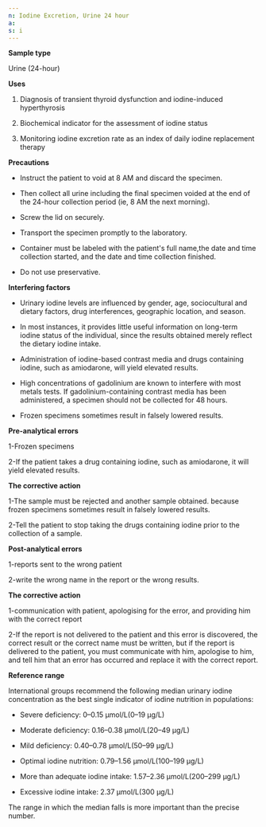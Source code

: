 ```yaml
---
n: Iodine Excretion, Urine 24 hour
a: 
s: i
---
```



__Sample type__

Urine (24-hour)

__Uses__

1.	Diagnosis of transient thyroid dysfunction and iodine-induced hyperthyrosis 

2.	Biochemical indicator for the assessment of iodine status 

3.	Monitoring iodine excretion rate as an index of daily iodine replacement therapy

__Precautions__

-	Instruct the patient to void at 8 AM and discard the specimen. 

-	Then collect all urine including the final specimen voided at the end of the 24-hour collection period (ie, 8 AM the next morning).

-	Screw the lid on securely.

-	Transport the specimen promptly to the laboratory. 

-	Container must be labeled with the patient's full name,the date and time collection started, and the date and time collection finished.

-	Do not use preservative.

__Interfering factors__

-	Urinary iodine levels are influenced by gender, age, sociocultural and dietary factors, drug interferences, geographic location, and season. 

-	In most instances, it provides little useful information on long-term iodine status of the individual, since the results obtained merely reflect the dietary iodine intake. 

-	Administration of iodine-based contrast media and drugs containing iodine, such as amiodarone, will yield elevated results.

-	High concentrations of gadolinium are known to interfere with most metals tests. If gadolinium-containing contrast media has been administered, a specimen should not be collected for 48 hours.

-	Frozen specimens sometimes result in falsely lowered results.

__Pre-analytical errors__

1-Frozen specimens

2-If the patient takes a drug containing iodine, such as amiodarone, it will yield elevated results.

__The corrective action__

1-The sample must be rejected and another sample obtained. because frozen specimens sometimes result in falsely lowered results.

2-Tell the patient to stop taking the drugs containing iodine prior to the collection of a sample.

__Post-analytical errors__

1-reports sent to the wrong patient

2-write the wrong name in the report or the wrong results.

__The corrective action__

1-communication with patient, apologising for the error, and providing him with the correct report

2-If the report is not delivered to the patient and this error is discovered, the correct result or the correct name must be written, but if the report is delivered to the patient, you must communicate with him, apologise to him, and tell him that an error has occurred and replace it with the correct report.

__Reference range__

International groups recommend the following median urinary iodine concentration as the best single indicator of iodine nutrition in populations:

-	Severe deficiency: 0–0.15 μmol/L(0–19 μg/L) 

-	Moderate deficiency: 0.16–0.38 μmol/L(20–49 μg/L)

-	Mild deficiency: 0.40–0.78 μmol/L(50–99 μg/L) 

-	Optimal iodine nutrition: 0.79–1.56 μmol/L(100–199 μg/L) 

-	More than adequate iodine intake: 1.57–2.36 μmol/L(200–299 μg/L)

-	Excessive iodine intake: 2.37 μmol/L(300 μg/L) 

The range in which the median falls is more important than the precise number.